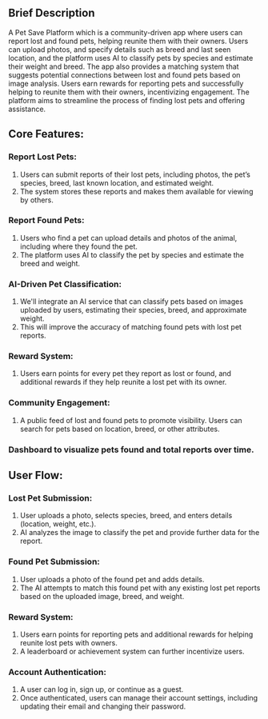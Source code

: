 
## Brief Description
A Pet Save Platform which is a community-driven app where users can report lost and found pets, helping reunite them with their owners. Users can upload photos, and specify details such as breed and last seen location, and the platform uses AI to classify pets by species and estimate their weight and breed. The app also provides a matching system that suggests potential connections between lost and found pets based on image analysis. Users earn rewards for reporting pets and successfully helping to reunite them with their owners, incentivizing engagement. The platform aims to streamline the process of finding lost pets and offering assistance.

 

## Core Features:

### Report Lost Pets:
1. Users can submit reports of their lost pets, including photos, the pet’s species, breed, last known location, and estimated weight.
2. The system stores these reports and makes them available for viewing by others.
### Report Found Pets:
1. Users who find a pet can upload details and photos of the animal, including where they found the pet.
2. The platform uses AI to classify the pet by species and estimate the breed and weight.
### AI-Driven Pet Classification:
1. We'll integrate an AI service that can classify pets based on images uploaded by users, estimating their species, breed, and approximate weight.
2. This will improve the accuracy of matching found pets with lost pet reports.
### Reward System:
1. Users earn points for every pet they report as lost or found, and additional rewards if they help reunite a lost pet with its owner.
### Community Engagement:
1. A public feed of lost and found pets to promote visibility.
Users can search for pets based on location, breed, or other attributes.
### Dashboard to visualize pets found and total reports over time.

## User Flow:

### Lost Pet Submission:
1. User uploads a photo, selects species, breed, and enters details (location, weight, etc.).
2. AI analyzes the image to classify the pet and provide further data for the report.
### Found Pet Submission:
1. User uploads a photo of the found pet and adds details.
2. The AI attempts to match this found pet with any existing lost pet reports based on the uploaded image, breed, and weight.
### Reward System:
1. Users earn points for reporting pets and additional rewards for helping reunite lost pets with owners.
2. A leaderboard or achievement system can further incentivize users.
### Account Authentication:
1. A user can log in, sign up, or continue as a guest.
2. Once authenticated, users can manage their account settings, including updating their email and changing their password.
 
